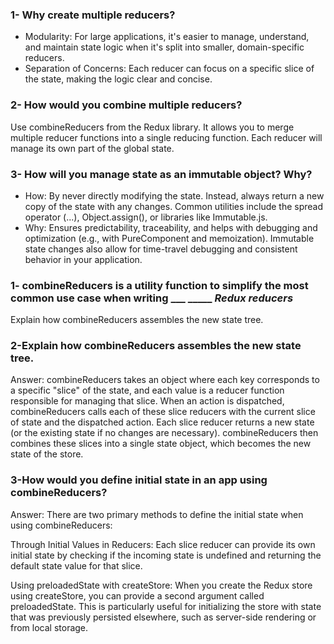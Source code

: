 ### 1- Why create multiple reducers?

- Modularity: For large applications, it's easier to manage, understand, and maintain state logic when it's split into smaller, domain-specific reducers.
- Separation of Concerns: Each reducer can focus on a specific slice of the state, making the logic clear and concise.

### 2- How would you combine multiple reducers?

Use combineReducers from the Redux library. It allows you to merge multiple reducer functions into a single reducing function. Each reducer will manage its own part of the global state.

### 3- How will you manage state as an immutable object? Why?

- How: By never directly modifying the state. Instead, always return a new copy of the state with any changes. Common utilities include the spread operator (...), Object.assign(), or libraries like Immutable.js.
- Why: Ensures predictability, traceability, and helps with debugging and optimization (e.g., with PureComponent and memoization). Immutable state changes also allow for time-travel debugging and consistent behavior in your application.


### 1- combineReducers is a utility function to simplify the most common use case when writing ___ _____ *Redux reducers* 

Explain how combineReducers assembles the new state tree.

### 2-Explain how combineReducers assembles the new state tree.

Answer: combineReducers takes an object where each key corresponds to a specific "slice" of the state, and each value is a reducer function responsible for managing that slice. When an action is dispatched, combineReducers calls each of these slice reducers with the current slice of state and the dispatched action. Each slice reducer returns a new state (or the existing state if no changes are necessary). combineReducers then combines these slices into a single state object, which becomes the new state of the store.

### 3-How would you define initial state in an app using combineReducers?

Answer: There are two primary methods to define the initial state when using combineReducers:

Through Initial Values in Reducers: Each slice reducer can provide its own initial state by checking if the incoming state is undefined and returning the default state value for that slice.

Using preloadedState with createStore: When you create the Redux store using createStore, you can provide a second argument called preloadedState. This is particularly useful for initializing the store with state that was previously persisted elsewhere, such as server-side rendering or from local storage.
